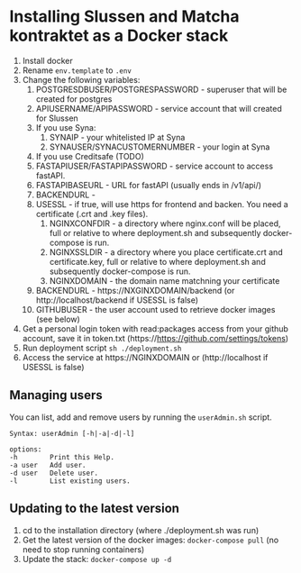 # Installing Slussen and Matcha kontraktet as a Docker stack

1. Install docker
2. Rename `env.template` to `.env`
3. Change the following variables:
   1. POSTGRESDBUSER/POSTGRESPASSWORD - superuser that will be created for postgres
   2. APIUSERNAME/APIPASSWORD - service account that will created for Slussen
   3. If you use Syna:
      1. SYNAIP - your whitelisted IP at Syna
      2. SYNAUSER/SYNACUSTOMERNUMBER - your login at Syna
   4. If you use Creditsafe (TODO)
   5. FASTAPIUSER/FASTAPIPASSWORD - service account to access fastAPI.
   6. FASTAPIBASEURL - URL for fastAPI (usually ends in /v1/api/)
   7. BACKENDURL -
   7. USESSL - if true, will use https for frontend and backen. You need a certificate (.crt and .key files).
      1. NGINXCONFDIR - a directory where nginx.conf will be placed, full or relative to where deployment.sh and subsequently docker-compose is run.
      2. NGINXSSLDIR - a directory where you place certificate.crt and certificate.key, full or relative to where deployment.sh and subsequently docker-compose is run.
      3. NGINXDOMAIN - the domain name matchning your certificate
   8. BACKENDURL - https://NXGINXDOMAIN/backend (or http://localhost/backend if USESSL is false)
   9. GITHUBUSER - the user account used to retrieve docker images (see below)
4. Get a personal login token with read:packages access from your github account, save it in token.txt (https://https://github.com/settings/tokens)
5. Run deployment script `sh ./deployment.sh`
6. Access the service at https://NGINXDOMAIN or (http://localhost if USESSL is false)

## Managing users

You can list, add and remove users by running the `userAdmin.sh` script.

```
Syntax: userAdmin [-h|-a|-d|-l]

options:
-h        Print this Help.
-a user   Add user.
-d user   Delete user.
-l        List existing users.
```

## Updating to the latest version

1. cd to the installation directory (where ./deployment.sh was run)
2. Get the latest version of the docker images: `docker-compose pull` (no need to stop running containers)
3. Update the stack: `docker-compose up -d`
